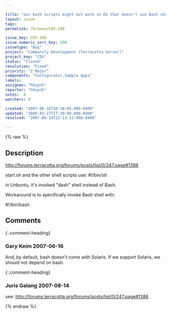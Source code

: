 ```yaml
---

title: "our bash scripts might not work in OS that doesn't use Bash shell by default"
layout: issue
tags: 
permalink: /browse/CDV-298

issue_key: CDV-298
issue_numeric_sort_key: 298
issuetype: "Bug"
project: "Community Development (Terracotta Server)"
project_key: "CDV"
status: "Closed"
resolution: "Fixed"
priority: "2 Major"
components: "Configurator,Sample Apps"
labels: 
assignee: "hhuynh"
reporter: "hhuynh"
votes:  0
watchers: 0

created: "2007-06-16T20:38:05.000-0400"
updated: "2008-03-27T17:39:08.000-0400"
resolved: "2007-08-14T22:13:33.000-0400"

---
```




{% raw %}



## Description

<div markdown="1" class="description">

http://forums.terracotta.org/forums/posts/list/0/247.page#1388

start.sh and the other shell scripts use:
#!/bin/sh

in Unbuntu, it's invoked "dash" shell instead of Bash.

Workaround is to specifically invoke Bash shell with:

#!/bin/bash


</div>

## Comments


{:.comment-heading}
### **Gary Keim** <span class="date">2007-06-16</span>

<div markdown="1" class="comment">

And, by default, bash doesn't come with Solaris. If we support Solaris, we should not depend on bash.


</div>


{:.comment-heading}
### **Juris Galang** <span class="date">2007-08-14</span>

<div markdown="1" class="comment">

see: http://forums.terracotta.org/forums/posts/list/0/247.page#1388

</div>



{% endraw %}
